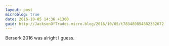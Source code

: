```yaml
---
layout: post
microblog: true
date: 2016-10-05 14:36 +1300
guid: http://JacksonOfTrades.micro.blog/2016/10/05/t783480854882332672.html
---
```

Berserk 2016 was alright I guess.
